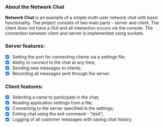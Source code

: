 ### About the Network Chat ###
**Network Chat** is an example of a simple multi-user network chat with basic functionality.
The project consists of two main parts - server and client. The client does not have a GUI and all interaction occurs
via the console. The connection between client and server is implemented using sockets.

### Server features: ###
- [x] Setting the port for connecting clients via a settings file;
- [x] Ability to connect to the chat at any time;
- [x] Sending new messages to clients;
- [x] Recording all messages sent through the server.

### Client features: ###
- [x] Selecting a name to participate in the chat;
- [x] Reading application settings from a file;
- [x] Connecting to the server specified in the settings;
- [x] Exiting chat using the exit command - “/exit”;
- [x] Logging of all customer messages with saving chat history.
